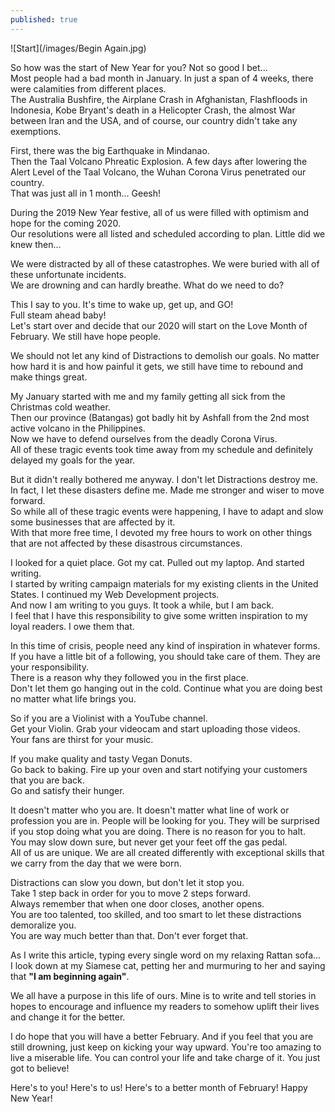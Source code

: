 ```yaml
---
published: true
---
```

![Start](/images/Begin Again.jpg)

So how was the start of New Year for you? Not so good I bet...   
Most people had a bad month in January. In just a span of 4 weeks, there were calamities from different places.   
The Australia Bushfire, the Airplane Crash in Afghanistan, Flashfloods in Indonesia, Kobe Bryant's death in a Helicopter Crash, the almost War between Iran and the USA, and of course, our country didn't take any exemptions.

First, there was the big Earthquake in Mindanao.   
Then the Taal Volcano Phreatic Explosion. A few days after lowering the Alert Level of the Taal Volcano, the Wuhan Corona Virus penetrated our country.   
That was just all in 1 month... Geesh!

During the 2019 New Year festive, all of us were filled with optimism and hope for the coming 2020.   
Our resolutions were all listed and scheduled according to plan. Little did we knew then...

We were distracted by all of these catastrophes. We were buried with all of these unfortunate incidents.   
We are drowning and can hardly breathe. What do we need to do? 

This I say to you. It's time to wake up, get up, and GO!   
Full steam ahead baby!   
Let's start over and decide that our 2020 will start on the Love Month of February. We still have hope people.

We should not let any kind of Distractions to demolish our goals. No matter how hard it is and how painful it gets, we still have time to rebound and make things great.

My January started with me and my family getting all sick from the Christmas cold weather.   
Then our province (Batangas) got badly hit by Ashfall from the 2nd most active volcano in the Philippines.   
Now we have to defend ourselves from the deadly Corona Virus.   
All of these tragic events took time away from my schedule and definitely delayed my goals for the year. 

But it didn't really bothered me anyway. I don't let Distractions destroy me.   
In fact, I let these disasters define me. Made me stronger and wiser to move forward.   
So while all of these tragic events were happening,
I have to adapt and slow some businesses that are affected by it.   
With that more free time, I devoted my free hours to work on other things that are not affected by these disastrous circumstances.

I looked for a quiet place. Got my cat. Pulled out my laptop. And started writing.   
I started by writing campaign materials for my existing clients in the United States. I continued my Web Development projects.   
And now I am writing to you guys. It took a while, but I am back.   
I feel that I have this responsibility to give some written inspiration to my loyal readers. I owe them that. 

In this time of crisis, people need any kind of inspiration in whatever forms.   
If you have a little bit of a following, you should take care of them. They are your responsibility.   
There is a reason why they followed you in the first place.   
Don't let them go hanging out in the cold. Continue what you are doing best no matter what life brings you. 

So if you are a Violinist with a YouTube channel.   
Get your Violin. Grab your videocam and start uploading those videos.   
Your fans are thirst for your music.

If you make quality and tasty Vegan Donuts.   
Go back to baking. Fire up your oven and start notifying your customers that you are back.   
Go and satisfy their hunger.

It doesn't matter who you are. It doesn't matter what line of work or profession you are in. 
People will be looking for you. They will be surprised if you stop doing what you are doing. There is no reason for you to halt.   
You may slow down sure, but never get your feet off the gas pedal.   
All of us are unique. We are all created differently with exceptional skills that we carry from the day that we were born.

Distractions can slow you down, but don't let it stop you.   
Take 1 step back in order for you to move 2 steps forward.   
Always remember that when one door closes, another opens.   
You are too talented, too skilled, and too smart to let these distractions demoralize you.   
You are way much better than that. Don't ever forget that.

As I write this article, typing every single word on my relaxing Rattan sofa...   
I look down at my Siamese cat, petting her and murmuring to her and saying that **"I am beginning again"**. 

We all have a purpose in this life of ours. Mine is to write and tell stories in hopes to encourage and influence my readers to somehow uplift their lives and change it for the better. 

I do hope that you will have a better February. And if you feel that you are still drowning, just keep on kicking your way upward.
You're too amazing to live a miserable life. You can control your life and take charge of it. You just got to believe!

Here's to you! Here's to us! Here's to a better month of February!
Happy New Year!
